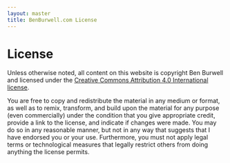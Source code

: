 ```yaml
---
layout: master
title: BenBurwell.com License
---
```


License
=======

Unless otherwise noted, all content on this website is copyright Ben Burwell and licensed under the [Creative Commons Attribution 4.0 International license](https://creativecommons.org/licenses/by/4.0/).

You are free to copy and redistribute the material in any medium or format, as well as to remix, transform, and build upon the material for any purpose (even commercially) under the condition that you give appropriate credit, provide a link to the license, and indicate if changes were made. You may do so in any reasonable manner, but not in any way that suggests that I have endorsed you or your use. Furthermore, you must not apply legal terms or technological measures that legally restrict others from doing anything the license permits.
